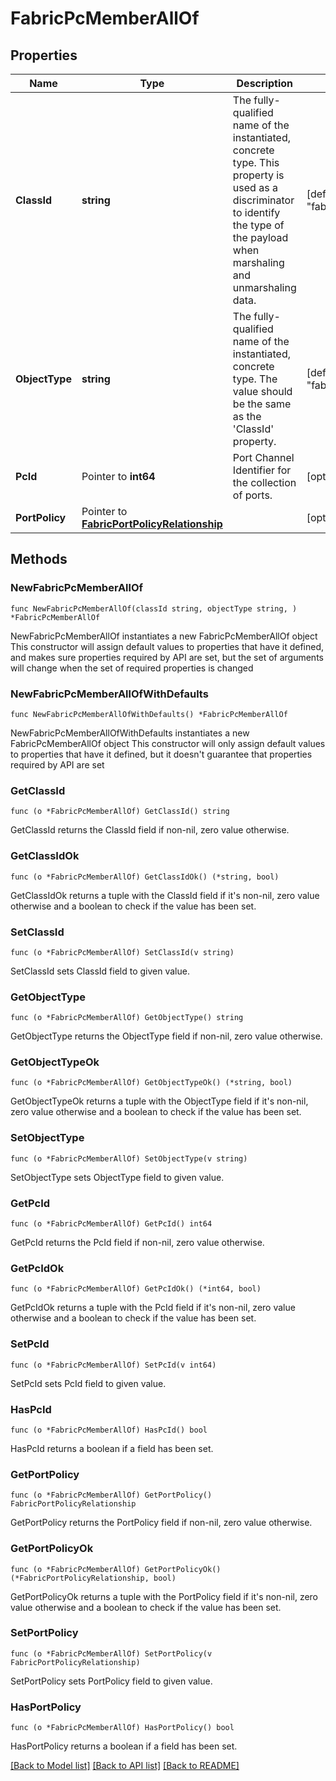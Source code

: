 # FabricPcMemberAllOf

## Properties

Name | Type | Description | Notes
------------ | ------------- | ------------- | -------------
**ClassId** | **string** | The fully-qualified name of the instantiated, concrete type. This property is used as a discriminator to identify the type of the payload when marshaling and unmarshaling data. | [default to "fabric.PcMember"]
**ObjectType** | **string** | The fully-qualified name of the instantiated, concrete type. The value should be the same as the &#39;ClassId&#39; property. | [default to "fabric.PcMember"]
**PcId** | Pointer to **int64** | Port Channel Identifier for the collection of ports. | [optional] 
**PortPolicy** | Pointer to [**FabricPortPolicyRelationship**](fabric.PortPolicy.Relationship.md) |  | [optional] 

## Methods

### NewFabricPcMemberAllOf

`func NewFabricPcMemberAllOf(classId string, objectType string, ) *FabricPcMemberAllOf`

NewFabricPcMemberAllOf instantiates a new FabricPcMemberAllOf object
This constructor will assign default values to properties that have it defined,
and makes sure properties required by API are set, but the set of arguments
will change when the set of required properties is changed

### NewFabricPcMemberAllOfWithDefaults

`func NewFabricPcMemberAllOfWithDefaults() *FabricPcMemberAllOf`

NewFabricPcMemberAllOfWithDefaults instantiates a new FabricPcMemberAllOf object
This constructor will only assign default values to properties that have it defined,
but it doesn't guarantee that properties required by API are set

### GetClassId

`func (o *FabricPcMemberAllOf) GetClassId() string`

GetClassId returns the ClassId field if non-nil, zero value otherwise.

### GetClassIdOk

`func (o *FabricPcMemberAllOf) GetClassIdOk() (*string, bool)`

GetClassIdOk returns a tuple with the ClassId field if it's non-nil, zero value otherwise
and a boolean to check if the value has been set.

### SetClassId

`func (o *FabricPcMemberAllOf) SetClassId(v string)`

SetClassId sets ClassId field to given value.


### GetObjectType

`func (o *FabricPcMemberAllOf) GetObjectType() string`

GetObjectType returns the ObjectType field if non-nil, zero value otherwise.

### GetObjectTypeOk

`func (o *FabricPcMemberAllOf) GetObjectTypeOk() (*string, bool)`

GetObjectTypeOk returns a tuple with the ObjectType field if it's non-nil, zero value otherwise
and a boolean to check if the value has been set.

### SetObjectType

`func (o *FabricPcMemberAllOf) SetObjectType(v string)`

SetObjectType sets ObjectType field to given value.


### GetPcId

`func (o *FabricPcMemberAllOf) GetPcId() int64`

GetPcId returns the PcId field if non-nil, zero value otherwise.

### GetPcIdOk

`func (o *FabricPcMemberAllOf) GetPcIdOk() (*int64, bool)`

GetPcIdOk returns a tuple with the PcId field if it's non-nil, zero value otherwise
and a boolean to check if the value has been set.

### SetPcId

`func (o *FabricPcMemberAllOf) SetPcId(v int64)`

SetPcId sets PcId field to given value.

### HasPcId

`func (o *FabricPcMemberAllOf) HasPcId() bool`

HasPcId returns a boolean if a field has been set.

### GetPortPolicy

`func (o *FabricPcMemberAllOf) GetPortPolicy() FabricPortPolicyRelationship`

GetPortPolicy returns the PortPolicy field if non-nil, zero value otherwise.

### GetPortPolicyOk

`func (o *FabricPcMemberAllOf) GetPortPolicyOk() (*FabricPortPolicyRelationship, bool)`

GetPortPolicyOk returns a tuple with the PortPolicy field if it's non-nil, zero value otherwise
and a boolean to check if the value has been set.

### SetPortPolicy

`func (o *FabricPcMemberAllOf) SetPortPolicy(v FabricPortPolicyRelationship)`

SetPortPolicy sets PortPolicy field to given value.

### HasPortPolicy

`func (o *FabricPcMemberAllOf) HasPortPolicy() bool`

HasPortPolicy returns a boolean if a field has been set.


[[Back to Model list]](../README.md#documentation-for-models) [[Back to API list]](../README.md#documentation-for-api-endpoints) [[Back to README]](../README.md)


